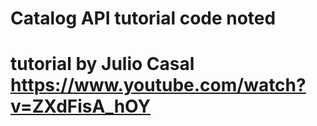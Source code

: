 # Catalog API tutorial code noted 
# tutorial by Julio Casal https://www.youtube.com/watch?v=ZXdFisA_hOY
